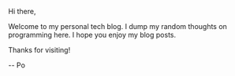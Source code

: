 Hi there,

Welcome to my personal tech blog.
I dump my random thoughts on programming here.
I hope you enjoy my blog posts.

Thanks for visiting!

-- Po 
<!--eof-->
